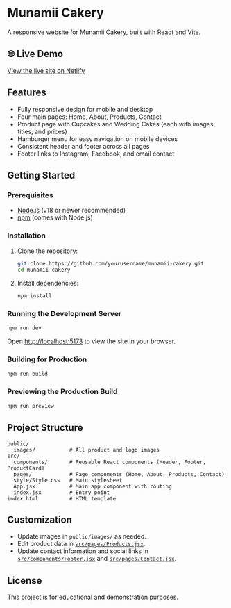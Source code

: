 # Munamii Cakery

A responsive website for Munamii Cakery, built with React and Vite.

## 🌐 Live Demo

[View the live site on Netlify](https://munamii.netlify.app)

## Features

- Fully responsive design for mobile and desktop
- Four main pages: Home, About, Products, Contact
- Product page with Cupcakes and Wedding Cakes (each with images, titles, and prices)
- Hamburger menu for easy navigation on mobile devices
- Consistent header and footer across all pages
- Footer links to Instagram, Facebook, and email contact

## Getting Started

### Prerequisites

- [Node.js](https://nodejs.org/) (v18 or newer recommended)
- [npm](https://www.npmjs.com/) (comes with Node.js)

### Installation

1. Clone the repository:
   ```sh
   git clone https://github.com/yourusername/munamii-cakery.git
   cd munamii-cakery
   ```

2. Install dependencies:
   ```sh
   npm install
   ```

### Running the Development Server

```sh
npm run dev
```

Open [http://localhost:5173](http://localhost:5173) to view the site in your browser.

### Building for Production

```sh
npm run build
```

### Previewing the Production Build

```sh
npm run preview
```

## Project Structure

```
public/
  images/           # All product and logo images
src/
  components/       # Reusable React components (Header, Footer, ProductCard)
  pages/            # Page components (Home, About, Products, Contact)
  style/Style.css   # Main stylesheet
  App.jsx           # Main app component with routing
  index.jsx         # Entry point
index.html          # HTML template
```

## Customization

- Update images in `public/images/` as needed.
- Edit product data in [`src/pages/Products.jsx`](src/pages/Products.jsx).
- Update contact information and social links in [`src/components/Footer.jsx`](src/components/Footer.jsx) and [`src/pages/Contact.jsx`](src/pages/Contact.jsx).

## License

This project is for educational and demonstration purposes.